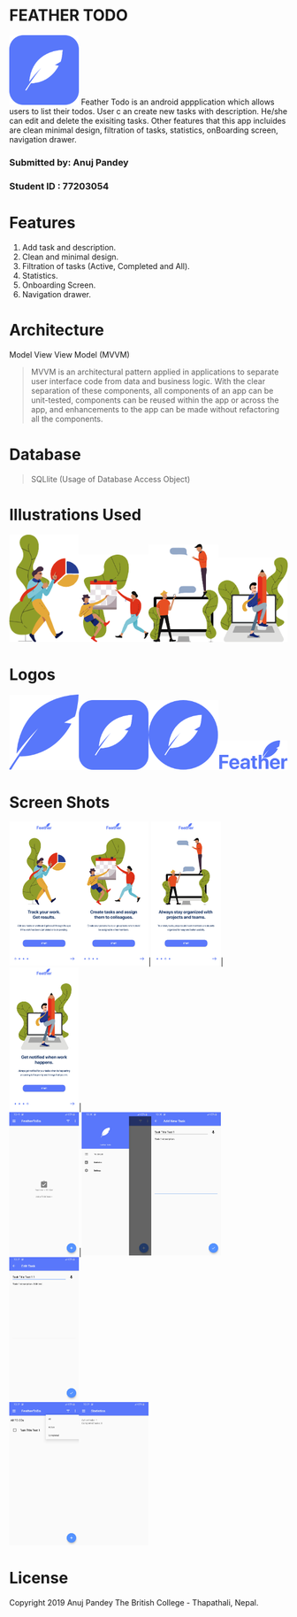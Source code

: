 # FEATHER TODO

<img src="assets/icon.png" width="25%" height="20%">
Feather Todo is an android appplication which allows users to list their todos. User c
an create new tasks with description. He/she can edit and delete the exisiting tasks.
Other features that this app incluides are clean minimal design, filtration of tasks, 
statistics, onBoarding screen, navigation drawer.

### Submitted by: Anuj Pandey
### Student ID : 77203054

# Features
1. Add task and description.
2. Clean and minimal design.
3. Filtration of tasks (Active, Completed and All).
4. Statistics.
5. Onboarding Screen.
6. Navigation drawer.

# Architecture
Model View View Model (MVVM)
> MVVM is an architectural pattern applied in applications to separate user interface 
code from data and business logic. With the clear separation of these components, all components 
of an app can be unit-tested, components can be reused within the app or across the app, and enhancements
 to the app can be made without refactoring all the components.

# Database
> SQLlite (Usage of Database Access Object)

# Illustrations Used
<img src="assets/onboarding1.png" width="25%" height="20%"><img src="assets/onboarding2.png" width="25%" height="20%"><img src="assets/onboarding3.png" width="25%" height="20%"><img src="assets/onboarding4.png" width="25%" height="20%">

# Logos
<img src="assets/featheronly.png" width="25%" height="20%"><img src="assets/icon.png" width="25%" height="20%"><img src="assets/roundicon.png" width="25%" height="20%"><img src="assets/texticon.png" width="25%" height="20%">

# Screen Shots
<img src="screenshot/onboarding1.jpg" width="25%" height="20%"><img src="screenshot/onboarding2.jpg" width="25%" height="20%">|<img src="screenshot/onboarding3.jpg" width="25%" height="20%">|<img src="screenshot/onboarding4.jpg" width="25%" height="20%">|  
<img src="screenshot/main1.jpg" width="25%" height="20%">|<img src="screenshot/main2.jpg" width="25%" height="20%"><img src="screenshot/main3.jpg" width="25%" height="20%"><img src="screenshot/main4.jpg" width="25%" height="20%">  
<img src="screenshot/other1.jpg" width="25%" height="20%"><img src="screenshot/other2.jpg" width="25%" height="20%">  

# License
Copyright 2019 Anuj Pandey
The British College - Thapathali, Nepal.
